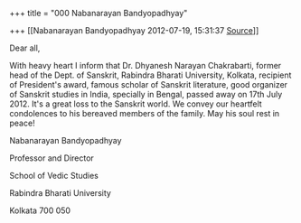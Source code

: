+++
title = "000 Nabanarayan Bandyopadhyay"

+++
[[Nabanarayan Bandyopadhyay	2012-07-19, 15:31:37 [Source](https://groups.google.com/g/bvparishat/c/OhXjZtWb8iQ)]]



Dear all,

  

With heavy heart I inform that Dr. Dhyanesh Narayan Chakrabarti, former head of the Dept. of Sanskrit, Rabindra Bharati University, Kolkata, recipient of President's award, famous scholar of Sanskrit literature, good organizer of Sanskrit studies in India, specially in Bengal, passed away on 17th July 2012. It's a great loss to the Sanskrit world. We convey our heartfelt condolences to his bereaved members of the family. May his soul rest in peace!

  

Nabanarayan Bandyopadhyay

  

Professor and Director

School of Vedic Studies

Rabindra Bharati University

Kolkata 700 050


